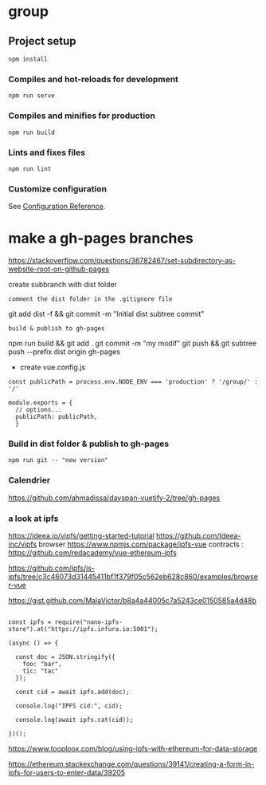 # group

## Project setup
```
npm install
```

### Compiles and hot-reloads for development
```
npm run serve
```

### Compiles and minifies for production
```
npm run build
```

### Lints and fixes files
```
npm run lint
```

### Customize configuration
See [Configuration Reference](https://cli.vuejs.org/config/).

###


# make a gh-pages branches

https://stackoverflow.com/questions/36782467/set-subdirectory-as-website-root-on-github-pages

create subbranch with dist folder

    comment the dist folder in the .gitignore file

git add dist -f && git commit -m "Initial dist subtree commit"

    build & publish to gh-pages

npm run build && git add .
git commit -m "my modif"
git push && git subtree push --prefix dist origin gh-pages


- create vue.config.js
```
const publicPath = process.env.NODE_ENV === 'production' ? '/group/' : '/'

module.exports = {
  // options...
  publicPath: publicPath,
  }
  ```


### Build in dist folder & publish to gh-pages
```
npm run git -- "new version"
```

### Calendrier
https://github.com/ahmadissa/dayspan-vuetify-2/tree/gh-pages

### a look at ipfs
https://ideea.io/vipfs/getting-started-tutorial   https://github.com/Ideea-inc/vipfs
browser https://www.npmjs.com/package/ipfs-vue
contracts : https://github.com/redacademy/vue-ethereum-ipfs

https://github.com/ipfs/js-ipfs/tree/c3c46073d31445411bf1f379f05c562eb628c860/examples/browser-vue

https://gist.github.com/MaiaVictor/b8a4a44005c7a5243ce0150585a4d48b
```

const ipfs = require("nano-ipfs-store").at("https://ipfs.infura.io:5001");

(async () => {

  const doc = JSON.stringify({
    foo: "bar",
    tic: "tac"
  });

  const cid = await ipfs.add(doc);

  console.log("IPFS cid:", cid);

  console.log(await ipfs.cat(cid));

})();
```
https://www.tooploox.com/blog/using-ipfs-with-ethereum-for-data-storage

https://ethereum.stackexchange.com/questions/39141/creating-a-form-in-ipfs-for-users-to-enter-data/39205
